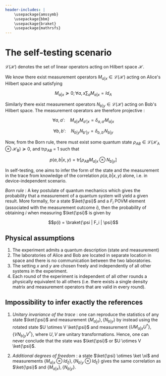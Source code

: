 ```yaml
---
header-includes: |
	\usepackage{amssymb}
	\usepackage{bbm}
	\usepackage{braket}
	\usepackage{mathrsfs}
---
```

# The self-testing scenario

$\mathscr{L(H)}$ denotes the set of linear operators acting on Hilbert space
$\mathscr H$.

We know there exist measurement operators $M_{a|x} \in \mathscr{L(H)}$ acting on
Alice's Hilbert space and satisfying

$$M_{a|x} \succcurlyeq 0 ; \forall a, x \sum_a M_{a|x} = Id_A$$

Similarly there exist measurement operators $N_{b|y} \in \mathscr{L(H)}$ acting
on Bob's Hilbert space. The measurement operators are therefore projective :

$$\forall a, a' : \quad M_{a|x}M_{a'|x} = \delta_{a, a'}M_{a|x}$$

$$\forall b, b' : \quad N_{b|y}N_{b'|y} = \delta_{b, b'}N_{b|y}$$

Now, from the Born rule, there must exist some quantum state $\rho_{AB} \in
\mathscr{L(H_\text{A} \otimes H_\text{B})} \succcurlyeq 0$, and tr$\rho_{AB}$ =
1 such that

$$p(a,b|x,y) = \text{tr}\big[\rho_{AB} M_{a|x} \otimes N_{b|y} \big]$$

In self-testing, one aims to infer the form of the state and the measurement in
the trace from knowledge of the correlation $p(a, b|x, y)$ alone, i.e. in
device-independent scenario.

_Born rule_ : A key postulate of quantum mechanics which gives the probability
that a measurement of a quantum system will yield a given result. More formally,
for a state $\ket{\psi}$ and a $F_i$ POVM element (associated with the measurement
outcome $i$), then the probability of obtaining $i$ when measuring $\ket{\psi}$ is
given by

$$p(i) = \braket{\psi | F_i | \psi}$$

## Physical assumptions

1. The experiment admits a quantum description (state and measurement)
2. The laboratories of Alice and Bob are located in separate location in space
   and there is no communication between the two laboratories.
3. The setting $x$ and $y$ are chosen freely and independently of all other
   systems in the experiment.
4. Each round of the experiment is independent of all other rounds a physically
   equivalent to all others (i.e. there exists a single density matrix and
   measurement operators that are valid in every round).

## Impossibility to infer exactly the references

1. _Unitary invariance of the trace_ : one can reproduce the statistics of any
   state $\ket{\psi}$ and measurement $\{M_{a|x}\}, \{N_{b|y}\}$ by instead using
   the rotated state $U \otimes V \ket{\psi}$ and measurement
   $\{UM_{a|x}U^\dagger\}, \{VN_{b|y}V^\dagger\}$, where $U, V$ are unitary
   transformations. Hence, one can never conclude that the state was $\ket{\psi}$
   or $U \otimes V \ket{\psi}$.

2. _Additional degrees of freedom_ : a state $\ket{\psi} \otimes \ket \xi$ and
   measurements $\{M_{a|x} \otimes Id_\xi\}, \{N_{b|y} \otimes Id_\xi\}$ gives
   the same correlation as $\ket{\psi}$ and $\{M_{a|x}\}, \{N_{b|y}\}$.
